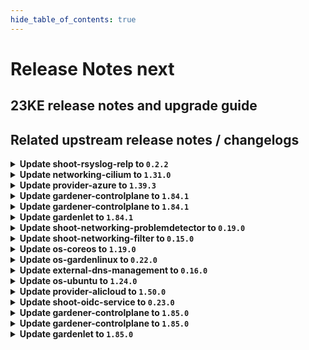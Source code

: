 ```yaml
---
hide_table_of_contents: true
---
```


# Release Notes next

## 23KE release notes and upgrade guide

## Related upstream release notes / changelogs


<details>
<summary><b>Update shoot-rsyslog-relp to <code>0.2.2</code></b></summary>

# [gardener/gardener-extension-shoot-rsyslog-relp]

## 🏃 Others

- `[OPERATOR]` The following images are updated:  
  - `eu.gcr.io/gardener-project/3rd/alpine`: 3.15.8 -> 3.18.4  
  - `registry.k8s.io/pause`: 3.7 -> 3.9 by @plkokanov [#36]
- `[OPERATOR]` Vulnerability scans are disabled for the alpine image as the corresponding container is not accessible from outside of the k8s clusters and not interacted with from other containers or other systems. by @plkokanov [#36]

## Docker Images
- gardener-extension-shoot-rsyslog-relp-admission: `eu.gcr.io/gardener-project/gardener/extensions/shoot-rsyslog-relp-admission:v0.2.2`
- gardener-extension-shoot-rsyslog-relp: `eu.gcr.io/gardener-project/gardener/extensions/shoot-rsyslog-relp:v0.2.2`


</details>

<details>
<summary><b>Update networking-cilium to <code>1.31.0</code></b></summary>

# [gardener/gardener-extension-networking-cilium]

## 🐛 Bug Fixes

- `[OPERATOR]` The `actuator.Delete` doesn't wait for ManagedResources to get deleted in case of `ForceDelete`. by @shafeeqes [#227]
- `[OPERATOR]` An issue in the charts missing versions for some resources is now fixed. by @shafeeqes [#225]
- `[OPERATOR]` Fixes an error that occurs when running with iptables-nft. by @axel7born [#229]
## 🏃 Others

- `[OPERATOR]` Reconciliation of hibernated cilium clusters now works again. by @ScheererJ [#226]

## Docker Images
- gardener-extension-admission-cilium: `eu.gcr.io/gardener-project/gardener/extensions/admission-cilium:v1.31.0`
- gardener-extension-networking-cilium: `eu.gcr.io/gardener-project/gardener/extensions/networking-cilium:v1.31.0`


</details>

<details>
<summary><b>Update provider-azure to <code>1.39.3</code></b></summary>

# [gardener/gardener-extension-provider-azure]

## 🐛 Bug Fixes

- `[OPERATOR]` A bug which caused an empty `vmType` under certain conditions has been fixed. Empty `vmType`s prevent load balancers from being deleted on Kubernetes v1.28 shoots. by @oliver-goetz [#755]

## Docker Images
- gardener-extension-admission-azure: `eu.gcr.io/gardener-project/gardener/extensions/admission-azure:v1.39.3`
- gardener-extension-provider-azure: `eu.gcr.io/gardener-project/gardener/extensions/provider-azure:v1.39.3`


</details>

<details>
<summary><b>Update gardener-controlplane to <code>1.84.1</code></b></summary>

# [gardener/gardener]

## 🏃 Others

- `[OPERATOR]` Updated alpine image to version `3.18.4`. by @plkokanov [#8858]

## Docker Images
- admission-controller: `eu.gcr.io/gardener-project/gardener/admission-controller:v1.84.1`
- apiserver: `eu.gcr.io/gardener-project/gardener/apiserver:v1.84.1`
- controller-manager: `eu.gcr.io/gardener-project/gardener/controller-manager:v1.84.1`
- gardenlet: `eu.gcr.io/gardener-project/gardener/gardenlet:v1.84.1`
- node-agent: `eu.gcr.io/gardener-project/gardener/node-agent:v1.84.1`
- operator: `eu.gcr.io/gardener-project/gardener/operator:v1.84.1`
- resource-manager: `eu.gcr.io/gardener-project/gardener/resource-manager:v1.84.1`
- scheduler: `eu.gcr.io/gardener-project/gardener/scheduler:v1.84.1`


</details>

<details>
<summary><b>Update gardener-controlplane to <code>1.84.1</code></b></summary>

# [gardener/gardener]

## 🏃 Others

- `[OPERATOR]` Updated alpine image to version `3.18.4`. by @plkokanov [#8858]

## Docker Images
- admission-controller: `eu.gcr.io/gardener-project/gardener/admission-controller:v1.84.1`
- apiserver: `eu.gcr.io/gardener-project/gardener/apiserver:v1.84.1`
- controller-manager: `eu.gcr.io/gardener-project/gardener/controller-manager:v1.84.1`
- gardenlet: `eu.gcr.io/gardener-project/gardener/gardenlet:v1.84.1`
- node-agent: `eu.gcr.io/gardener-project/gardener/node-agent:v1.84.1`
- operator: `eu.gcr.io/gardener-project/gardener/operator:v1.84.1`
- resource-manager: `eu.gcr.io/gardener-project/gardener/resource-manager:v1.84.1`
- scheduler: `eu.gcr.io/gardener-project/gardener/scheduler:v1.84.1`


</details>

<details>
<summary><b>Update gardenlet to <code>1.84.1</code></b></summary>

# [gardener/gardener]

## 🏃 Others

- `[OPERATOR]` Updated alpine image to version `3.18.4`. by @plkokanov [#8858]

## Docker Images
- admission-controller: `eu.gcr.io/gardener-project/gardener/admission-controller:v1.84.1`
- apiserver: `eu.gcr.io/gardener-project/gardener/apiserver:v1.84.1`
- controller-manager: `eu.gcr.io/gardener-project/gardener/controller-manager:v1.84.1`
- gardenlet: `eu.gcr.io/gardener-project/gardener/gardenlet:v1.84.1`
- node-agent: `eu.gcr.io/gardener-project/gardener/node-agent:v1.84.1`
- operator: `eu.gcr.io/gardener-project/gardener/operator:v1.84.1`
- resource-manager: `eu.gcr.io/gardener-project/gardener/resource-manager:v1.84.1`
- scheduler: `eu.gcr.io/gardener-project/gardener/scheduler:v1.84.1`


</details>

<details>
<summary><b>Update shoot-networking-problemdetector to <code>0.19.0</code></b></summary>

# [gardener/gardener-extension-shoot-networking-problemdetector]

## 🏃 Others

- `[OPERATOR]` Bump github.com/gardener/gardener from 1.82.0 to 1.82.1. by @dependabot[bot] [#100]
- `[OPERATOR]` Bump github.com/gardener/gardener from 1.81.1 to 1.82.0. by @dependabot[bot] [#99]
- `[OPERATOR]` Bumps golang from 1.21.3 to 1.21.4. by @dependabot[bot] [#103]
- `[OPERATOR]` Bump github.com/gardener/gardener from 1.83.0 to 1.84.0. by @dependabot[bot] [#105]
- `[OPERATOR]` Bump github.com/gardener/gardener from 1.82.1 to 1.83.0. by @dependabot[bot] [#102]
- `[OPERATOR]` Bumps [github.com/gardener/gardener](https://github.com/gardener/gardener) from 1.80.1 to 1.81.1. by @dependabot[bot] [#97]

## Docker Images
- gardener-extension-shoot-networking-problemdetector: `eu.gcr.io/gardener-project/gardener/extensions/shoot-networking-problemdetector:v0.19.0`


</details>

<details>
<summary><b>Update shoot-networking-filter to <code>0.15.0</code></b></summary>

# [gardener/gardener-extension-shoot-networking-filter]

## ⚠️ Breaking Changes

- `[OPERATOR]` `extension-shoot-networking-filter` no longer supports Shoots with Кubernetes version < 1.22. by @shafeeqes [#71]
- `[OPERATOR]` The `security.gardener.cloud/pod-security-enforce` annotation in the ControllerRegistration is set to `baseline`. With this, the pods running in the extension namespace should comply with `baseline` pod-security standard. by @shafeeqes [#73]
## 🏃 Others

- `[OPERATOR]` Bump github.com/gardener/gardener from 1.83.0 to 1.84.0. by @dependabot[bot] [#99]
- `[OPERATOR]` Bumps golang from 1.21.1 to 1.21.2. by @dependabot[bot] [#88]
- `[OPERATOR]` Bumps [github.com/gardener/gardener](https://github.com/gardener/gardener) from 1.80.1 to 1.81.1. by @dependabot[bot] [#91]
- `[OPERATOR]` Bump github.com/gardener/gardener from 1.82.0 to 1.82.1. by @dependabot[bot] [#94]
- `[OPERATOR]` Bump github.com/gardener/gardener from 1.81.1 to 1.82.0. by @dependabot[bot] [#93]
- `[OPERATOR]` Bump github.com/gardener/gardener from 1.82.1 to 1.83.0. by @dependabot[bot] [#96]
- `[OPERATOR]` The following dependency is updated:  
  - github.com/gardener/gardener: v1.77.0-> v1.80.1  
  - k8s.io/* : v0.26.3 -> v0.28.2  
  - sigs.k8s.io/controller-runtime: v0.14.6-> v0.16.2 by @acumino [#86]
- `[OPERATOR]` Bumps [github.com/gardener/gardener](https://github.com/gardener/gardener) from 1.76.0 to 1.77.0. by @dependabot[bot] [#81]
- `[OPERATOR]` Bumps golang from 1.21.2 to 1.21.3. by @dependabot[bot] [#90]
- `[OPERATOR]` Bumps golang from 1.21.3 to 1.21.4. by @dependabot[bot] [#97]

## Docker Images
- gardener-extension-shoot-networking-filter: `eu.gcr.io/gardener-project/gardener/extensions/shoot-networking-filter:v0.15.0`


</details>

<details>
<summary><b>Update os-coreos to <code>1.19.0</code></b></summary>

# [gardener/gardener-extension-os-coreos]

## 📰 Noteworthy

- `[OPERATOR]` This extension is now prepared to run with an enabled `UseGardenerNodeAgent` feature gate. by @rfranzke [#80]
## ✨ New Features

- `[USER]` `os-coreos` extension now supports [Shoot Force Deletion](https://github.com/gardener/gardener/blob/master/docs/usage/shoot_operations.md#force-deletion).  by @ary1992 [#79]
## 🏃 Others

- `[OPERATOR]` The following dependency is updated:  
  - github.com/gardener/gardener: v1.77.1-> v1.80.0  
  - k8s.io/* : v0.26.3 -> v0.28.2  
  - sigs.k8s.io/controller-runtime: v0.14.6-> v0.16.2 by @acumino [#76]
- `[OPERATOR]` The following dependency is updated:  
  - github.com/gardener/gardener: v1.80.1-> v1.81.0 by @ary1992 [#79]

## Docker Images
- gardener-extension-os-coreos: `eu.gcr.io/gardener-project/gardener/extensions/os-coreos:v1.19.0`


</details>

<details>
<summary><b>Update os-gardenlinux to <code>0.22.0</code></b></summary>

# [gardener/gardener-extension-os-gardenlinux]

## 📰 Noteworthy

- `[OPERATOR]` This extension is now prepared to run with an enabled `UseGardenerNodeAgent` feature gate. by @rfranzke [#130]
## ✨ New Features

- `[USER]` `os-gardenlinux` extension now supports [Shoot Force Deletion](https://github.com/gardener/gardener/blob/master/docs/usage/shoot_operations.md#force-deletion).  by @acumino [#131]
## 🏃 Others

- `[OPERATOR]` The following dependency is updated:  
  - github.com/gardener/gardener: v1.77.1-> v1.80.0  
  - k8s.io/* : v0.26.3 -> v0.28.2  
  - sigs.k8s.io/controller-runtime: v0.14.6-> v0.16.2 by @acumino [#127]

## Docker Images
- gardener-extension-os-gardenlinux: `eu.gcr.io/gardener-project/gardener/extensions/os-gardenlinux:v0.22.0`


</details>

<details>
<summary><b>Update external-dns-management to <code>0.16.0</code></b></summary>

# [gardener/external-dns-management]

## ⚠️ Breaking Changes

- `[USER]` `NS` records are not retrieved anymore for all accessible hosted zones to avoid reading all DNS record sets of all hosted zones periodically independently if they are used. Only hosted zones with active `DNSProviders` are synched, but without caring about consequences of `NS` records for subdomains. If there are many large hosted zones accessible for given credentials and there are only  `DNSProviders` using a few of these zones (either by domain or zone include), the period synchronisation of the zone state for all other hosted zones is avoided. This can result in a significant reduction of requests to the provider backend. As a downside of this change, applying a `DNSEntry` for a forwarded subdomain now results in a DNS record set in the parent hosted zone, if the real hosted zone is unknown to the controller. Formerly, applying such a `DNSEnty` resulted in an error state.   
  No action is necessary from the users, this is only a "heads up" for the changed behaviour if `NS` records are used for subdomains. by @MartinWeindel [#336]
## 🏃 Others

- `[OPERATOR]` Bumps golang from 1.21.3 to 1.21.4. by @dependabot[bot] [#333]
- `[USER]` Validate provider domain includes and excludes for forbidden wildcard domains. by @MartinWeindel [#335]

## Docker Images
- dns-controller-manager: `eu.gcr.io/gardener-project/dns-controller-manager:v0.16.0`


</details>

<details>
<summary><b>Update os-ubuntu to <code>1.24.0</code></b></summary>

# [gardener/gardener-extension-os-ubuntu]

## 📰 Noteworthy

- `[OPERATOR]` This extension is now prepared to run with an enabled `UseGardenerNodeAgent` feature gate. by @rfranzke [#99]
## 🏃 Others

- `[OPERATOR]` The following dependency is updated:  
  - github.com/gardener/gardener: v1.77.1-> v1.80.3  
  - k8s.io/* : v0.26.3 -> v0.28.2  
  - sigs.k8s.io/controller-runtime: v0.14.6-> v0.16.2 by @shafeeqes [#95]

## Docker Images
- gardener-extension-os-ubuntu: `eu.gcr.io/gardener-project/gardener/extensions/os-ubuntu:v1.24.0`


</details>

<details>
<summary><b>Update provider-alicloud to <code>1.50.0</code></b></summary>

# [gardener/gardener-extension-provider-alicloud]

## 📰 Noteworthy

- `[DEVELOPER]` Remove dependency to specific calico and cilium versions. by @axel7born [#659]
## ✨ New Features

- `[USER]` `provider-alicloud` extension now supports [Shoot Force Deletion](https://github.com/gardener/gardener/blob/master/docs/usage/shoot_operations.md#force-deletion) for more details.).  by @shafeeqes [#652]
## 🏃 Others

- `[OPERATOR]` The following image is updated:  
  - registry.eu-central-1.aliyuncs.com/gardener-de/alibaba-cloud-controller-manager:v1.9.3-372 -> registry-eu-central-1.ack.aliyuncs.com/acs/cloud-controller-manager-amd64:v2.7.0 by @shaoyongfeng [#654]
- `[OPERATOR]` Flow-based infrastructure reconciliation without Terraformer by @kevin-lacoo [#656]
- `[OPERATOR]` The following golang dependencies have been upgraded :  
  - `gardener/gardener`: `v1.81.0`->`v1.81.6`  
  - `k8s.io/*`: `v0.28.2`-> `v0.28.3`  
  - `sigs.k8s.io/controller-runtime`: `v0.16.2`-> `v0.16.3` by @shafeeqes [#660]
- `[DEVELOPER]` Add new unit tests. by @axel7born [#664]
# [gardener/machine-controller-manager]

## 🐛 Bug Fixes

- `[OPERATOR]` Removes `node.machine.sapcloud.io/not-managed-by-mcm` annotation from nodes managed by the MCM. by @gardener-robot-ci-1 [gardener/machine-controller-manager#866]

## Docker Images
- gardener-extension-admission-alicloud: `eu.gcr.io/gardener-project/gardener/extensions/admission-alicloud:v1.50.0`
- gardener-extension-provider-alicloud: `eu.gcr.io/gardener-project/gardener/extensions/provider-alicloud:v1.50.0`

## Docker Images
gardener-extension-provider-alicloud: `eu.gcr.io/gardener-project/gardener/extensions/provider-alicloud:v1.50.0`
gardener-extension-admission-alicloud: `eu.gcr.io/gardener-project/gardener/extensions/admission-alicloud:v1.50.0`

</details>

<details>
<summary><b>Update shoot-oidc-service to <code>0.23.0</code></b></summary>

# [gardener/gardener-extension-shoot-oidc-service]

## ✨ New Features

- `[USER]` `shoot-oidc-service` extension now supports [Shoot Force Deletion](https://github.com/gardener/gardener/blob/master/docs/usage/shoot_operations.md#force-deletion).  by @acumino [#134]
## 🐛 Bug Fixes

- `[OPERATOR]` A bug in the `shoot-oidc-service` controller that was causing the OIDC Webhook Authenticator CA secret for a shoot cluster to be recreated instead of restored during control plane migration has been fixed.   by @vpnachev [#137]
# [gardener/oidc-webhook-authenticator]

## 🏃 Others

- `[DEPENDENCY]` The following dependencies were updated:  
   - github.com/go-logr/logr v1.2.4 -> v1.3.0  
   - k8s.io/* v0.27.6 -> v0.27.6  
   - sigs.k8s.io/controller-runtime v0.15.2 -> v0.15.3 by @dimityrmirchev [gardener/oidc-webhook-authenticator#141]
- `[DEPENDENCY]` OWA is now built using go version `1.21.4`. by @dimityrmirchev [gardener/oidc-webhook-authenticator#141]

## Docker Images
- gardener-extension-shoot-oidc-service: `eu.gcr.io/gardener-project/gardener/extensions/shoot-oidc-service:v0.23.0`


</details>

<details>
<summary><b>Update gardener-controlplane to <code>1.85.0</code></b></summary>

# [gardener/etcd-backup-restore]

## 📰 Noteworthy

- `[OPERATOR]` Fix a restoration failure which can occurs due to an etcd database space exceeds during restoration. by @ishan16696 [gardener/etcd-backup-restore#668]
- `[OPERATOR]` Making etcd-backup-restore restart tolerant while scaling-up an etcd cluster. by @ishan16696 [gardener/etcd-backup-restore#661]
## 🏃 Others

- `[OPERATOR]` Enhanced Garbage Collector to garbage collect the chunks for cloud providers like GCP and OpenStack which does not automatically delete snapshot chunks after the formation of a composite object. by @anveshreddy18 [gardener/etcd-backup-restore#673]
- `[USER]` The snapshots are fetched from the actual backend store when queried for latest snapshots on `/snapshot/latest` endpoint. by @abdasgupta [gardener/etcd-backup-restore#675]
# [gardener/gardener]

## ⚠️ Breaking Changes

- `[DEPENDENCY]` The `webhookcmd.NewAddToManagerSimpleOptions` function was removed, please use `webhookcmd.NewAddToManagerOptions` instead. by @timuthy [#8725]
- `[DEPENDENCY]` The `extensionswebhook.New` forbids to pass `mutators` and `validators` at the same time. Please use separate webhooks for validating and mutating actions if required. by @timuthy [#8725]
- `[OPERATOR]` All the functionality related to the deprecated field `seed.spec.secretRef` has been removed and subsequently `seed.spec.secretRef` will be dropped from the Seed API in a later release of Gardener. Please check your `Seed`s and remove any usage before upgrading to this Gardener version. by @acumino [#8833]
- `[USER]` With this PR, the plutono UI will be able to fetch newer logs only. The older logs, which are submitted via the tenant operator will not be visible in the UI. To access the older logs, for the standard log retention period , either set the `--org-id` parameter for `valicli` or the `X-Scope-Org` http request header for `curl` or `wget` needs to be supplied to fetch them, using the port-forwarded service to the `vali` target. by @nickytd [#8800]
## 📰 Noteworthy

- `[DEVELOPER]` The extension webhook registration does now differentiate between mutating and validating actions and creates matching `ValidatingWebhookConfigration` or `MutatingWebhookConfiguration` objects. Earlier, only `MutatingWebhookConfiguration`s were created. by @timuthy [#8725]
- `[DEVELOPER]` The `UseGardenerNodeAgent` feature gate is now enabled for the local development scenario. You can read more about `gardener-node-agent` [here](https://github.com/gardener/gardener/blob/master/docs/concepts/node-agent.md). by @rfranzke [#8847]
## ✨ New Features

- `[DEVELOPER]` Add full single-stack IPv6 support for gardener provider-local  by @nschad [#8574]
- `[DEPENDENCY]` Webhook registration `webhookcmd.NewAddToManagerOptions` can now be used for admission controllers performing validation and mutation in the Garden cluster. This option automatically creates and maintains required `{Mutating,Validating}WebhookConfiguration` objects as well as comes with an automated management for CA and server certificates. by @timuthy [#8725]
- `[OPERATOR]` `gardenlet'`s `Shoot` care controller now garbage-collects orphaned `Lease` objects related to no longer existing `Node`s - see [this upstream issue](https://github.com/kubernetes/kubernetes/issues/119660) for more details. by @rfranzke [#8817]
## 🐛 Bug Fixes

- `[OPERATOR]` A bug has been fixed which prevented shoot reconciliations in case the old `system:machine-controller-manager-seed` `ClusterRole` was still referenced in the `RoleBinding` for `machine-controller`-manager`. by @himanshu-kun [#8816]
- `[OPERATOR]` A bug causing `EveryNodeReady` condition to be added in workerless shoot status if gardenlet of the given shoot's seed becomes unhealthy is fixed. by @gardener-ci-robot [#8889]
- `[OPERATOR]` A bug in the `Seed` care controller has been fixed which caused the `Seed` to remain in `NotReady` state when `vali` was disabled in `gardenlet`'s component config (via `.logging.vali.enabled=false`) while logging was enabled (`.logging.enabled=true`). by @rfranzke [#8840]
## 🏃 Others

- `[OPERATOR]` Federate non-namespaced metrics, e.g. kube_node_spec_taint, kube_node_spec_unschedulable.  by @adenitiu [#8850]
- `[OPERATOR]` The Version of Istio is up-dated to 1.19.3 by @axel7born [#8723]
- `[OPERATOR]` showing kubelet version and OS image version in Plutono Node/Worker Pool overview dashboard by @tedteng [#8757]
- `[OPERATOR]` The `gardener-resource-manager` deployment procedure was improved. Earlier, GRM was unnecessarily rolled during shoot reconciliation if worker nodes contained custom taints. by @timuthy [#8835]
- `[OPERATOR]` Update vertical-pod-autoscaler to 1.0.0. This introduces the `/status` subresource on VPA objects. by @voelzmo [#8852]
## 📖 Documentation

- `[USER]` Document whether is an error in the `shoot.status` is a user error or not. by @hendrikKahl [#8758]
# [gardener/etcd-druid]

## 📰 Noteworthy

- `[DEVELOPER]` Added e2e test for compaction. by @abdasgupta [gardener/etcd-druid#723]
- `[OPERATOR]` Compaction job now reconciles on Job Status changes along with the holder identity changes in snapshot leases. by @abdasgupta [gardener/etcd-druid#711]
## ✨ New Features

- `[DEVELOPER]` Added documentation and sample configurations for simplifying Localstack setup, making it easier for developers to create a local testing environment using a Kind cluster. by @seshachalam-yv [gardener/etcd-druid#713]
## 🐛 Bug Fixes

- `[OPERATOR]` Local storage provider for backups is now supported for snapshot compaction jobs. by @abdasgupta [gardener/etcd-druid#682]
## 🏃 Others

- `[OPERATOR]` Update alpine image version to `3.18.4`. by @shreyas-s-rao [gardener/etcd-druid#724]
## 📖 Documentation

- `[OPERATOR]` Updated the recovery from permanent quorum loss ops guide. by @ishan16696 [gardener/etcd-druid#697]

## Docker Images
- admission-controller: `eu.gcr.io/gardener-project/gardener/admission-controller:v1.85.0`
- apiserver: `eu.gcr.io/gardener-project/gardener/apiserver:v1.85.0`
- controller-manager: `eu.gcr.io/gardener-project/gardener/controller-manager:v1.85.0`
- gardenlet: `eu.gcr.io/gardener-project/gardener/gardenlet:v1.85.0`
- node-agent: `eu.gcr.io/gardener-project/gardener/node-agent:v1.85.0`
- operator: `eu.gcr.io/gardener-project/gardener/operator:v1.85.0`
- resource-manager: `eu.gcr.io/gardener-project/gardener/resource-manager:v1.85.0`
- scheduler: `eu.gcr.io/gardener-project/gardener/scheduler:v1.85.0`


</details>

<details>
<summary><b>Update gardener-controlplane to <code>1.85.0</code></b></summary>

# [gardener/etcd-backup-restore]

## 📰 Noteworthy

- `[OPERATOR]` Fix a restoration failure which can occurs due to an etcd database space exceeds during restoration. by @ishan16696 [gardener/etcd-backup-restore#668]
- `[OPERATOR]` Making etcd-backup-restore restart tolerant while scaling-up an etcd cluster. by @ishan16696 [gardener/etcd-backup-restore#661]
## 🏃 Others

- `[OPERATOR]` Enhanced Garbage Collector to garbage collect the chunks for cloud providers like GCP and OpenStack which does not automatically delete snapshot chunks after the formation of a composite object. by @anveshreddy18 [gardener/etcd-backup-restore#673]
- `[USER]` The snapshots are fetched from the actual backend store when queried for latest snapshots on `/snapshot/latest` endpoint. by @abdasgupta [gardener/etcd-backup-restore#675]
# [gardener/gardener]

## ⚠️ Breaking Changes

- `[DEPENDENCY]` The `webhookcmd.NewAddToManagerSimpleOptions` function was removed, please use `webhookcmd.NewAddToManagerOptions` instead. by @timuthy [#8725]
- `[DEPENDENCY]` The `extensionswebhook.New` forbids to pass `mutators` and `validators` at the same time. Please use separate webhooks for validating and mutating actions if required. by @timuthy [#8725]
- `[OPERATOR]` All the functionality related to the deprecated field `seed.spec.secretRef` has been removed and subsequently `seed.spec.secretRef` will be dropped from the Seed API in a later release of Gardener. Please check your `Seed`s and remove any usage before upgrading to this Gardener version. by @acumino [#8833]
- `[USER]` With this PR, the plutono UI will be able to fetch newer logs only. The older logs, which are submitted via the tenant operator will not be visible in the UI. To access the older logs, for the standard log retention period , either set the `--org-id` parameter for `valicli` or the `X-Scope-Org` http request header for `curl` or `wget` needs to be supplied to fetch them, using the port-forwarded service to the `vali` target. by @nickytd [#8800]
## 📰 Noteworthy

- `[DEVELOPER]` The extension webhook registration does now differentiate between mutating and validating actions and creates matching `ValidatingWebhookConfigration` or `MutatingWebhookConfiguration` objects. Earlier, only `MutatingWebhookConfiguration`s were created. by @timuthy [#8725]
- `[DEVELOPER]` The `UseGardenerNodeAgent` feature gate is now enabled for the local development scenario. You can read more about `gardener-node-agent` [here](https://github.com/gardener/gardener/blob/master/docs/concepts/node-agent.md). by @rfranzke [#8847]
## ✨ New Features

- `[DEVELOPER]` Add full single-stack IPv6 support for gardener provider-local  by @nschad [#8574]
- `[DEPENDENCY]` Webhook registration `webhookcmd.NewAddToManagerOptions` can now be used for admission controllers performing validation and mutation in the Garden cluster. This option automatically creates and maintains required `{Mutating,Validating}WebhookConfiguration` objects as well as comes with an automated management for CA and server certificates. by @timuthy [#8725]
- `[OPERATOR]` `gardenlet'`s `Shoot` care controller now garbage-collects orphaned `Lease` objects related to no longer existing `Node`s - see [this upstream issue](https://github.com/kubernetes/kubernetes/issues/119660) for more details. by @rfranzke [#8817]
## 🐛 Bug Fixes

- `[OPERATOR]` A bug has been fixed which prevented shoot reconciliations in case the old `system:machine-controller-manager-seed` `ClusterRole` was still referenced in the `RoleBinding` for `machine-controller`-manager`. by @himanshu-kun [#8816]
- `[OPERATOR]` A bug causing `EveryNodeReady` condition to be added in workerless shoot status if gardenlet of the given shoot's seed becomes unhealthy is fixed. by @gardener-ci-robot [#8889]
- `[OPERATOR]` A bug in the `Seed` care controller has been fixed which caused the `Seed` to remain in `NotReady` state when `vali` was disabled in `gardenlet`'s component config (via `.logging.vali.enabled=false`) while logging was enabled (`.logging.enabled=true`). by @rfranzke [#8840]
## 🏃 Others

- `[OPERATOR]` Federate non-namespaced metrics, e.g. kube_node_spec_taint, kube_node_spec_unschedulable.  by @adenitiu [#8850]
- `[OPERATOR]` The Version of Istio is up-dated to 1.19.3 by @axel7born [#8723]
- `[OPERATOR]` showing kubelet version and OS image version in Plutono Node/Worker Pool overview dashboard by @tedteng [#8757]
- `[OPERATOR]` The `gardener-resource-manager` deployment procedure was improved. Earlier, GRM was unnecessarily rolled during shoot reconciliation if worker nodes contained custom taints. by @timuthy [#8835]
- `[OPERATOR]` Update vertical-pod-autoscaler to 1.0.0. This introduces the `/status` subresource on VPA objects. by @voelzmo [#8852]
## 📖 Documentation

- `[USER]` Document whether is an error in the `shoot.status` is a user error or not. by @hendrikKahl [#8758]
# [gardener/etcd-druid]

## 📰 Noteworthy

- `[DEVELOPER]` Added e2e test for compaction. by @abdasgupta [gardener/etcd-druid#723]
- `[OPERATOR]` Compaction job now reconciles on Job Status changes along with the holder identity changes in snapshot leases. by @abdasgupta [gardener/etcd-druid#711]
## ✨ New Features

- `[DEVELOPER]` Added documentation and sample configurations for simplifying Localstack setup, making it easier for developers to create a local testing environment using a Kind cluster. by @seshachalam-yv [gardener/etcd-druid#713]
## 🐛 Bug Fixes

- `[OPERATOR]` Local storage provider for backups is now supported for snapshot compaction jobs. by @abdasgupta [gardener/etcd-druid#682]
## 🏃 Others

- `[OPERATOR]` Update alpine image version to `3.18.4`. by @shreyas-s-rao [gardener/etcd-druid#724]
## 📖 Documentation

- `[OPERATOR]` Updated the recovery from permanent quorum loss ops guide. by @ishan16696 [gardener/etcd-druid#697]

## Docker Images
- admission-controller: `eu.gcr.io/gardener-project/gardener/admission-controller:v1.85.0`
- apiserver: `eu.gcr.io/gardener-project/gardener/apiserver:v1.85.0`
- controller-manager: `eu.gcr.io/gardener-project/gardener/controller-manager:v1.85.0`
- gardenlet: `eu.gcr.io/gardener-project/gardener/gardenlet:v1.85.0`
- node-agent: `eu.gcr.io/gardener-project/gardener/node-agent:v1.85.0`
- operator: `eu.gcr.io/gardener-project/gardener/operator:v1.85.0`
- resource-manager: `eu.gcr.io/gardener-project/gardener/resource-manager:v1.85.0`
- scheduler: `eu.gcr.io/gardener-project/gardener/scheduler:v1.85.0`


</details>

<details>
<summary><b>Update gardenlet to <code>1.85.0</code></b></summary>

# [gardener/etcd-backup-restore]

## 📰 Noteworthy

- `[OPERATOR]` Fix a restoration failure which can occurs due to an etcd database space exceeds during restoration. by @ishan16696 [gardener/etcd-backup-restore#668]
- `[OPERATOR]` Making etcd-backup-restore restart tolerant while scaling-up an etcd cluster. by @ishan16696 [gardener/etcd-backup-restore#661]
## 🏃 Others

- `[OPERATOR]` Enhanced Garbage Collector to garbage collect the chunks for cloud providers like GCP and OpenStack which does not automatically delete snapshot chunks after the formation of a composite object. by @anveshreddy18 [gardener/etcd-backup-restore#673]
- `[USER]` The snapshots are fetched from the actual backend store when queried for latest snapshots on `/snapshot/latest` endpoint. by @abdasgupta [gardener/etcd-backup-restore#675]
# [gardener/gardener]

## ⚠️ Breaking Changes

- `[DEPENDENCY]` The `webhookcmd.NewAddToManagerSimpleOptions` function was removed, please use `webhookcmd.NewAddToManagerOptions` instead. by @timuthy [#8725]
- `[DEPENDENCY]` The `extensionswebhook.New` forbids to pass `mutators` and `validators` at the same time. Please use separate webhooks for validating and mutating actions if required. by @timuthy [#8725]
- `[OPERATOR]` All the functionality related to the deprecated field `seed.spec.secretRef` has been removed and subsequently `seed.spec.secretRef` will be dropped from the Seed API in a later release of Gardener. Please check your `Seed`s and remove any usage before upgrading to this Gardener version. by @acumino [#8833]
- `[USER]` With this PR, the plutono UI will be able to fetch newer logs only. The older logs, which are submitted via the tenant operator will not be visible in the UI. To access the older logs, for the standard log retention period , either set the `--org-id` parameter for `valicli` or the `X-Scope-Org` http request header for `curl` or `wget` needs to be supplied to fetch them, using the port-forwarded service to the `vali` target. by @nickytd [#8800]
## 📰 Noteworthy

- `[DEVELOPER]` The extension webhook registration does now differentiate between mutating and validating actions and creates matching `ValidatingWebhookConfigration` or `MutatingWebhookConfiguration` objects. Earlier, only `MutatingWebhookConfiguration`s were created. by @timuthy [#8725]
- `[DEVELOPER]` The `UseGardenerNodeAgent` feature gate is now enabled for the local development scenario. You can read more about `gardener-node-agent` [here](https://github.com/gardener/gardener/blob/master/docs/concepts/node-agent.md). by @rfranzke [#8847]
## ✨ New Features

- `[DEVELOPER]` Add full single-stack IPv6 support for gardener provider-local  by @nschad [#8574]
- `[DEPENDENCY]` Webhook registration `webhookcmd.NewAddToManagerOptions` can now be used for admission controllers performing validation and mutation in the Garden cluster. This option automatically creates and maintains required `{Mutating,Validating}WebhookConfiguration` objects as well as comes with an automated management for CA and server certificates. by @timuthy [#8725]
- `[OPERATOR]` `gardenlet'`s `Shoot` care controller now garbage-collects orphaned `Lease` objects related to no longer existing `Node`s - see [this upstream issue](https://github.com/kubernetes/kubernetes/issues/119660) for more details. by @rfranzke [#8817]
## 🐛 Bug Fixes

- `[OPERATOR]` A bug has been fixed which prevented shoot reconciliations in case the old `system:machine-controller-manager-seed` `ClusterRole` was still referenced in the `RoleBinding` for `machine-controller`-manager`. by @himanshu-kun [#8816]
- `[OPERATOR]` A bug causing `EveryNodeReady` condition to be added in workerless shoot status if gardenlet of the given shoot's seed becomes unhealthy is fixed. by @gardener-ci-robot [#8889]
- `[OPERATOR]` A bug in the `Seed` care controller has been fixed which caused the `Seed` to remain in `NotReady` state when `vali` was disabled in `gardenlet`'s component config (via `.logging.vali.enabled=false`) while logging was enabled (`.logging.enabled=true`). by @rfranzke [#8840]
## 🏃 Others

- `[OPERATOR]` Federate non-namespaced metrics, e.g. kube_node_spec_taint, kube_node_spec_unschedulable.  by @adenitiu [#8850]
- `[OPERATOR]` The Version of Istio is up-dated to 1.19.3 by @axel7born [#8723]
- `[OPERATOR]` showing kubelet version and OS image version in Plutono Node/Worker Pool overview dashboard by @tedteng [#8757]
- `[OPERATOR]` The `gardener-resource-manager` deployment procedure was improved. Earlier, GRM was unnecessarily rolled during shoot reconciliation if worker nodes contained custom taints. by @timuthy [#8835]
- `[OPERATOR]` Update vertical-pod-autoscaler to 1.0.0. This introduces the `/status` subresource on VPA objects. by @voelzmo [#8852]
## 📖 Documentation

- `[USER]` Document whether is an error in the `shoot.status` is a user error or not. by @hendrikKahl [#8758]
# [gardener/etcd-druid]

## 📰 Noteworthy

- `[DEVELOPER]` Added e2e test for compaction. by @abdasgupta [gardener/etcd-druid#723]
- `[OPERATOR]` Compaction job now reconciles on Job Status changes along with the holder identity changes in snapshot leases. by @abdasgupta [gardener/etcd-druid#711]
## ✨ New Features

- `[DEVELOPER]` Added documentation and sample configurations for simplifying Localstack setup, making it easier for developers to create a local testing environment using a Kind cluster. by @seshachalam-yv [gardener/etcd-druid#713]
## 🐛 Bug Fixes

- `[OPERATOR]` Local storage provider for backups is now supported for snapshot compaction jobs. by @abdasgupta [gardener/etcd-druid#682]
## 🏃 Others

- `[OPERATOR]` Update alpine image version to `3.18.4`. by @shreyas-s-rao [gardener/etcd-druid#724]
## 📖 Documentation

- `[OPERATOR]` Updated the recovery from permanent quorum loss ops guide. by @ishan16696 [gardener/etcd-druid#697]

## Docker Images
- admission-controller: `eu.gcr.io/gardener-project/gardener/admission-controller:v1.85.0`
- apiserver: `eu.gcr.io/gardener-project/gardener/apiserver:v1.85.0`
- controller-manager: `eu.gcr.io/gardener-project/gardener/controller-manager:v1.85.0`
- gardenlet: `eu.gcr.io/gardener-project/gardener/gardenlet:v1.85.0`
- node-agent: `eu.gcr.io/gardener-project/gardener/node-agent:v1.85.0`
- operator: `eu.gcr.io/gardener-project/gardener/operator:v1.85.0`
- resource-manager: `eu.gcr.io/gardener-project/gardener/resource-manager:v1.85.0`
- scheduler: `eu.gcr.io/gardener-project/gardener/scheduler:v1.85.0`


</details>

